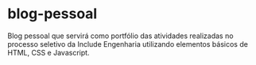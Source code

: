 # blog-pessoal
Blog pessoal que servirá como portfólio das atividades realizadas  no processo seletivo da Include Engenharia utilizando elementos básicos de HTML, CSS e Javascript.
